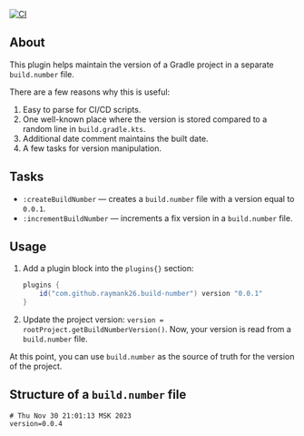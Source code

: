 [![CI](https://github.com/raymank26/gradle-build-number-plugin/actions/workflows/ci.yml/badge.svg)](https://github.com/raymank26/gradle-build-number-plugin/actions/workflows/ci.yml)

## About

This plugin helps maintain the version of a Gradle project in a separate `build.number` file.

There are a few reasons why this is useful:

1. Easy to parse for CI/CD scripts.
2. One well-known place where the version is stored compared to a random line in `build.gradle.kts`.
3. Additional date comment maintains the built date.
4. A few tasks for version manipulation.

## Tasks

- `:createBuildNumber` — creates a `build.number` file with a version equal to `0.0.1`.
- `:incrementBuildNumber` — increments a fix version in a `build.number` file.

## Usage

1. Add a plugin block into the `plugins{}` section:

    ```groovy
    plugins {
        id("com.github.raymank26.build-number") version "0.0.1"
    }
    ```

2. Update the project version: `version = rootProject.getBuildNumberVersion()`. Now, your version is read from
   a `build.number` file.

At this point, you can use `build.number` as the source of truth for the version of the project.

## Structure of a `build.number` file

```properties
# Thu Nov 30 21:01:13 MSK 2023
version=0.0.4
```
